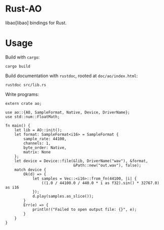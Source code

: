 # Rust-AO
libao[libao] bindings for Rust.

# Usage

Build with `cargo`:

    cargo build

Build documentation with `rustdoc`, rooted at `doc/ao/index.html`:

    rustdoc src/lib.rs

Write programs:

    extern crate ao;

    use ao::{AO, SampleFormat, Native, Device, DriverName};
    use std::num::FloatMath;

    fn main() {
        let lib = AO::init();
        let format: SampleFormat<i16> = SampleFormat {
            sample_rate: 44100,
            channels: 1,
            byte_order: Native,
            matrix: None
        };
        let device = Device::file(&lib, DriverName("wav"), &format,
                                  &Path::new("out.wav"), false);
        match device {
            Ok(d) => {
                let samples = Vec::<i16>::from_fn(44100, |i| {
                    ((1.0 / 44100.0 / 440.0 * i as f32).sin() * 32767.0) as i16
                });
                d.play(samples.as_slice());
            }
            Err(e) => {
                println!("Failed to open output file: {}", e);
            }
        }
    }

